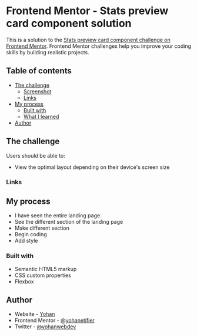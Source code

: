# Frontend Mentor - Stats preview card component solution

This is a solution to the [Stats preview card component challenge on Frontend Mentor](https://www.frontendmentor.io/challenges/stats-preview-card-component-8JqbgoU62). Frontend Mentor challenges help you improve your coding skills by building realistic projects. 

## Table of contents

- [The challenge](#the-challenge)
  - [Screenshot](#screenshot)
  - [Links](#links)
- [My process](#my-process)
  - [Built with](#built-with)
  - [What I learned](#what-i-learned)
- [Author](#author)

## The challenge

Users should be able to:

- View the optimal layout depending on their device's screen size

### Links

## My process

- I have seen the entire landing page. 
- See the different section of the landing page 
- Make different section
- Begin coding
- Add style

### Built with

- Semantic HTML5 markup
- CSS custom properties
- Flexbox

## Author

- Website - [Yohan](https://www.your-site.com)
- Frontend Mentor - [@yohanetifier](https://www.frontendmentor.io/profile/yohanetifier)
- Twitter - [@yohanwebdev](https://www.twitter.com/yohanwebdev)


